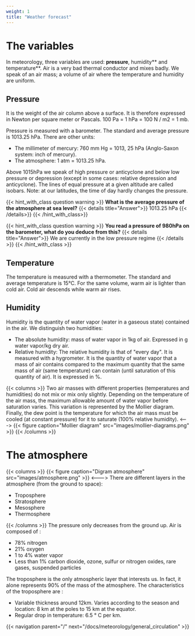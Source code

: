 ```yaml
---
weight: 1
title: "Weather forecast"
---
```


# The variables

In meteorology, three variables are used: **pressure**, humidity** and temperature**. Air is a very bad thermal conductor and mixes badly. We speak of an air mass; a volume of air where the temperature and humidity are uniform.

## Pressure

It is the weight of the air column above a surface. It is therefore expressed in Newton per square meter or Pascals.
100 Pa = 1 hPa = 100 N / m2 = 1 mb.

Pressure is measured with a barometer.
The standard and average pressure is 1013.25 hPa.
There are other units:

- The millimeter of mercury: 760 mm Hg = 1013, 25 hPa (Anglo-Saxon system: inch of mercury).
- The atmosphere: 1 atm = 1013.25 hPa.

Above 1015hPa we speak of high pressure or anticyclone and below low pressure or depression (except in some cases: relative depression and anticyclone).
The lines of equal pressure at a given altitude are called isobars.
Note: at our latitudes, the time of day hardly changes the pressure.

{{< hint_with_class question warning >}}
**What is the average pressure of the atmosphere at sea level?**
{{< details title="Answer">}}
1013.25 hPa
{{< /details>}}
{{< /hint_with_class>}}

{{< hint_with_class question warning >}}
**You read a pressure of 980hPa on the barometer, what do you deduce from this?**
{{< details title="Answer">}}
We are currently in the low pressure regime
{{< /details >}}
{{< /hint_with_class >}}

## Temperature

The temperature is measured with a thermometer. The standard and average temperature is 15°C. For the same volume, warm air is lighter than cold air. Cold air descends while warm air rises.

## Humidity

Humidity is the quantity of water vapor (water in a gaseous state) contained in the air. We distinguish two humidities:

- The absolute humidity: mass of water vapor in 1kg of air. Expressed in g water vapor/kg dry air.
- Relative humidity: The relative humidity is that of "every day". It is measured with a hygrometer. It is the quantity of water vapor that a mass of air contains compared to the maximum quantity that the same mass of air (same temperature) can contain (until saturation of this quantity of air). It is expressed in %.

{{< columns >}}
Two air masses with different properties (temperatures and humidities) do not mix or mix only slightly. Depending on the temperature of the air mass, the maximum allowable amount of water vapor before saturation varies. This variation is represented by the Mollier diagram. Finally, the dew point is the temperature for which the air mass must be cooled (at constant pressure) for it to saturate (100% relative humidity).
<--->
{{< figure caption="Mollier diagram" src="images/mollier-diagrams.png" >}}
{{< /columns >}}

# The atmosphere
{{< columns >}}
{{< figure caption="Digram atmosphere" src="images/atmosphere.png" >}}
<--->
There are different layers in the atmosphere (from the ground to space):

- Troposphere
- Stratosphere
- Mesosphere
- Thermosphere

{{< /columns >}}
The pressure only decreases from the ground up. Air is composed of :

- 78% nitrogen
- 21% oxygen
- 1 to 4% water vapor
- Less than 1% carbon dioxide, ozone, sulfur or nitrogen oxides, rare gases, suspended particles

The troposphere is the only atmospheric layer that interests us. In fact, it alone represents 90% of the mass of the atmosphere.
The characteristics of the troposphere are :

- Variable thickness around 12km. Varies according to the season and location: 8 km at the poles to 15 km at the equator.
- Regular drop in temperature: 6.5 ° C per km.

{{< navigation parent="/" next="/docs/meteorology/general_circulation" >}}